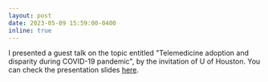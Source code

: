 ```yaml
---
layout: post
date: 2023-05-09 15:59:00-0400
inline: true
---
```


I presented a guest talk on the topic entitled "Telemedicine adoption and disparity during COVID-19 pandemic", by the invitation of U of Houston. You can check the presentation slides [here](/assets/pdf/UH-Powerpoint.pdf).
